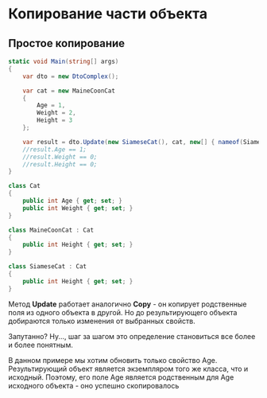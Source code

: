 # Копирование части объекта

## Простое копирование

```csharp
static void Main(string[] args)
{
	var dto = new DtoComplex();

	var cat = new MaineCoonCat
	{
		Age = 1,
		Weight = 2,
		Height = 3
	};

	var result = dto.Update(new SiameseCat(), cat, new[] { nameof(SiameseCat.Age), nameof(SiameseCat.Height) });
	//result.Age == 1;
	//result.Weight == 0;
	//result.Height == 0;
}

class Cat
{
	public int Age { get; set; }
	public int Weight { get; set; }
}

class MaineCoonCat : Cat
{
	public int Height { get; set; }
}

class SiameseCat : Cat
{
	public int Height { get; set; }
}
```

Метод **Update** работает аналогично **Copy** - он копирует родственные поля из одного объекта в другой. Но до результирующего объекта добираются только изменения от выбранных свойств.

Запутанно? Ну..., шаг за шагом это определение становиться все более и более понятным.

В данном примере мы хотим обновить только свойство Age. Результирующий объект является экземпляром того же класса, что и исходный. Поэтому, его поле Age является родственным для Age исходного объекта - оно успешно скопировалось 
